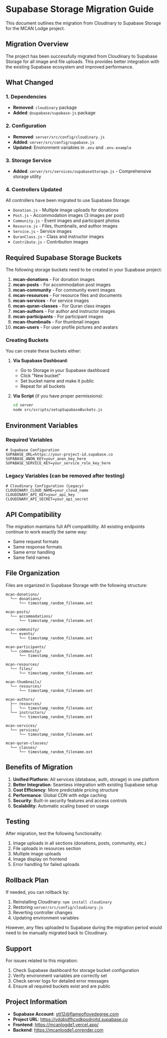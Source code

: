 # Supabase Storage Migration Guide

This document outlines the migration from Cloudinary to Supabase Storage for the MCAN Lodge project.

## Migration Overview

The project has been successfully migrated from Cloudinary to Supabase Storage for all image and file uploads. This provides better integration with the existing Supabase ecosystem and improved performance.

## What Changed

### 1. Dependencies
- **Removed**: `cloudinary` package
- **Added**: `@supabase/supabase-js` package

### 2. Configuration
- **Removed**: `server/src/config/cloudinary.js`
- **Added**: `server/src/config/supabase.js`
- **Updated**: Environment variables in `.env` and `.env.example`

### 3. Storage Service
- **Added**: `server/src/services/supabaseStorage.js` - Comprehensive storage utility

### 4. Controllers Updated
All controllers have been migrated to use Supabase Storage:
- `Donation.js` - Multiple image uploads for donations
- `Post.js` - Accommodation images (3 images per post)
- `Community.js` - Event images and participant photos
- `Resource.js` - Files, thumbnails, and author images
- `Service.js` - Service images
- `QuranClass.js` - Class and instructor images
- `Contribute.js` - Contribution images

## Required Supabase Storage Buckets

The following storage buckets need to be created in your Supabase project:

1. **mcan-donations** - For donation images
2. **mcan-posts** - For accommodation post images
3. **mcan-community** - For community event images
4. **mcan-resources** - For resource files and documents
5. **mcan-services** - For service images
6. **mcan-quran-classes** - For Quran class images
7. **mcan-authors** - For author and instructor images
8. **mcan-participants** - For participant images
9. **mcan-thumbnails** - For thumbnail images
10. **mcan-users** - For user profile pictures and avatars

### Creating Buckets

You can create these buckets either:

1. **Via Supabase Dashboard**:
   - Go to Storage in your Supabase dashboard
   - Click "New bucket"
   - Set bucket name and make it public
   - Repeat for all buckets

2. **Via Script** (if you have proper permissions):
   ```bash
   cd server
   node src/scripts/setupSupabaseBuckets.js
   ```

## Environment Variables

### Required Variables
```env
# Supabase Configuration
SUPABASE_URL=https://your-project-id.supabase.co
SUPABASE_ANON_KEY=your_anon_key_here
SUPABASE_SERVICE_KEY=your_service_role_key_here
```

### Legacy Variables (can be removed after testing)
```env
# Cloudinary Configuration (Legacy)
CLOUDINARY_CLOUD_NAME=your_cloud_name
CLOUDINARY_API_KEY=your_api_key
CLOUDINARY_API_SECRET=your_api_secret
```

## API Compatibility

The migration maintains full API compatibility. All existing endpoints continue to work exactly the same way:
- Same request formats
- Same response formats
- Same error handling
- Same field names

## File Organization

Files are organized in Supabase Storage with the following structure:
```
mcan-donations/
  └── donations/
      └── timestamp_random_filename.ext

mcan-posts/
  └── accommodations/
      └── timestamp_random_filename.ext

mcan-community/
  └── events/
      └── timestamp_random_filename.ext

mcan-participants/
  └── community/
      └── timestamp_random_filename.ext

mcan-resources/
  └── files/
      └── timestamp_random_filename.ext

mcan-thumbnails/
  └── resources/
      └── timestamp_random_filename.ext

mcan-authors/
  ├── resources/
  │   └── timestamp_random_filename.ext
  └── instructors/
      └── timestamp_random_filename.ext

mcan-services/
  └── services/
      └── timestamp_random_filename.ext

mcan-quran-classes/
  └── classes/
      └── timestamp_random_filename.ext
```

## Benefits of Migration

1. **Unified Platform**: All services (database, auth, storage) in one platform
2. **Better Integration**: Seamless integration with existing Supabase setup
3. **Cost Efficiency**: More predictable pricing structure
4. **Performance**: Global CDN with edge caching
5. **Security**: Built-in security features and access controls
6. **Scalability**: Automatic scaling based on usage

## Testing

After migration, test the following functionality:
1. Image uploads in all sections (donations, posts, community, etc.)
2. File uploads in resources section
3. Multiple image uploads
4. Image display on frontend
5. Error handling for failed uploads

## Rollback Plan

If needed, you can rollback by:
1. Reinstalling Cloudinary: `npm install cloudinary`
2. Restoring `server/src/config/cloudinary.js`
3. Reverting controller changes
4. Updating environment variables

However, any files uploaded to Supabase during the migration period would need to be manually migrated back to Cloudinary.

## Support

For issues related to this migration:
1. Check Supabase dashboard for storage bucket configuration
2. Verify environment variables are correctly set
3. Check server logs for detailed error messages
4. Ensure all required buckets exist and are public

## Project Information

- **Supabase Account**: stt12@flameoflovedegree.com
- **Project URL**: https://vdqbjdfhcxdkpsdrojtd.supabase.co
- **Frontend**: https://mcanlogde1.vercel.app/
- **Backend**: https://mcanlogde1.onrender.com
